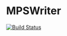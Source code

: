 # MPSWriter

[![Build Status](https://travis-ci.org/odow/MPSWriter.jl.svg?branch=master)](https://travis-ci.org/odow/MPSWriter.jl)

